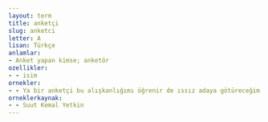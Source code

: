 ```yaml
---
layout: term
title: anketçi
slug: anketci
letter: A
lisan: Türkçe
anlamlar:
- Anket yapan kimse; anketör
ozellikler:
- - isim
ornekler:
- - Ya bir anketçi bu alışkanlığımı öğrenir de ıssız adaya götüreceğim on kitabı gelip benden sorarsa ne cevap veririm?
orneklerkaynak:
- - Suut Kemal Yetkin
---
```


